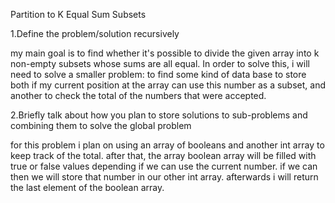 Partition to K Equal Sum Subsets

1.Define the problem/solution recursively 

my main goal is to find whether it's possible to divide the given array into k non-empty subsets whose sums are all equal. In order to solve this, i will need to solve a smaller problem: to find some kind of data base to store both if my current position at the array can use this number as a subset, and another to check the total of the numbers that were accepted.

2.Briefly talk about how you plan to store solutions to sub-problems and combining them to solve the global problem

for this problem i plan on using an array of booleans and another int array to keep track of the total. after that, the array boolean array will be filled with true or false values depending if we can use the current number. if we can then we will store that number in our other int array. afterwards i will return the last element of the boolean array.
